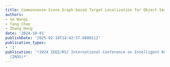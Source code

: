 ```yaml
---
title: Commonsense Scene Graph-based Target Localization for Object Search
authors:
- Ge Wenqi
- Tang Chao
- Zhang Hong
date: '2024-10-01'
publishDate: '2025-02-10T14:42:57.688011Z'
publication_types:
- '1'
publication: '*2024 IEEE/RSJ International Conference on Intelligent Robots and Systems
  (IROS)*'
---
```

